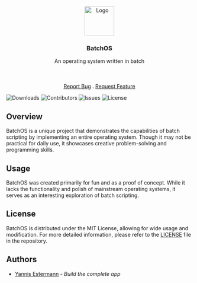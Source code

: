 <br/>
<p align="center">
  <a href="https://github.com/YannisE21/BatchOS">
    <img src="https://media.licdn.com/dms/image/C4D0BAQECMQ9k96JqHg/company-logo_200_200/0/1617266813747?e=2147483647&v=beta&t=RXtce7qn1J7oDjt7fCByzo1zZRQKzV1lJvbU3TZW_Tw" alt="Logo" width="80" height="80">
  </a>

  <h3 align="center">BatchOS</h3>

  <p align="center">
    An operating system written in batch
    <br/>
    <br/>
    <br/>
    <br/>
    <a href="https://github.com/YannisE21/BatchOS/issues">Report Bug</a>
    .
    <a href="https://github.com/YannisE21/BatchOS/issues">Request Feature</a>
  </p>
</p>

![Downloads](https://img.shields.io/github/downloads/YannisE21/BatchOS/total) ![Contributors](https://img.shields.io/github/contributors/YannisE21/BatchOS?color=dark-green) ![Issues](https://img.shields.io/github/issues/YannisE21/BatchOS) ![License](https://img.shields.io/github/license/YannisE21/BatchOS) 

## Overview

BatchOS is a unique project that demonstrates the capabilities of batch scripting by implementing an entire operating system. Though it may not be practical for daily use, it showcases creative problem-solving and programming skills.

## Usage

BatchOS was created primarily for fun and as a proof of concept. While it lacks the functionality and polish of mainstream operating systems, it serves as an interesting exploration of batch scripting. 

## License

BatchOS is distributed under the MIT License, allowing for wide usage and modification. For more detailed information, please refer to the [LICENSE](https://github.com/YannisE21/BatchOS/blob/main/LICENSE.md) file in the repository.

## Authors

* [Yannis Estermann](https://github.com/YannisE21) - *Build the complete app*
